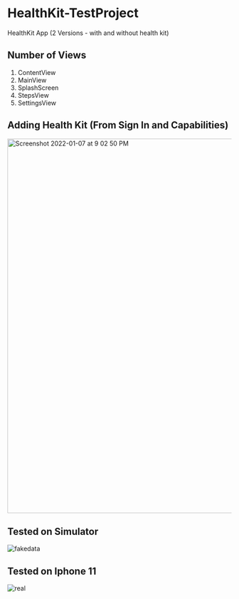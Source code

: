 # HealthKit-TestProject
HealthKit App (2 Versions - with and without health kit)


## Number of Views
1. ContentView
2. MainView
3. SplashScreen
4. StepsView
5. SettingsView


## Adding Health Kit (From Sign In and Capabilities)
<img width="840" alt="Screenshot 2022-01-07 at 9 02 50 PM" src="https://user-images.githubusercontent.com/70090469/148567055-c9905899-c1db-4b83-b40e-85fc88939150.png">



## Tested on Simulator 
![fakedata](https://user-images.githubusercontent.com/70090469/148565243-e6d8ec89-3d5e-47b1-96a2-8f8e30641241.png)


## Tested on Iphone 11

![real](https://user-images.githubusercontent.com/70090469/148565229-d3386591-679a-45f5-8f01-1e16463d29c2.png)





